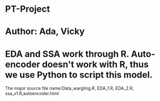 # PT-Project
# Author: Ada, Vicky
# EDA and SSA work through R. Auto-encoder doesn't work with R, thus we use Python to script this model. 
The major source file name:Data_wargling.R, EDA_1.R, EDA_2.R, ssa_v1.R,autoencoder.html
